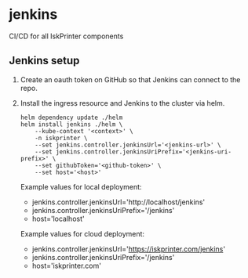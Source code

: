 # jenkins

CI/CD for all IskPrinter components

## Jenkins setup

1. Create an oauth token on GitHub so that Jenkins can connect to the repo.

1. Install the ingress resource and Jenkins to the cluster via helm.
    ```
    helm dependency update ./helm
    helm install jenkins ./helm \
        --kube-context '<context>' \
        -n iskprinter \
        --set jenkins.controller.jenkinsUrl='<jenkins-url>' \
        --set jenkins.controller.jenkinsUriPrefix='<jenkins-uri-prefix>' \
        --set githubToken='<github-token>' \
        --set host='<host>'
    ```
    Example values for local deployment:
    * jenkins.controller.jenkinsUrl='http://localhost/jenkins'
    * jenkins.controller.jenkinsUriPrefix='/jenkins'
    * host='localhost'

    Example values for cloud deployment:
    * jenkins.controller.jenkinsUrl='https://iskprinter.com/jenkins'
    * jenkins.controller.jenkinsUriPrefix='/jenkins'
    * host='iskprinter.com'
